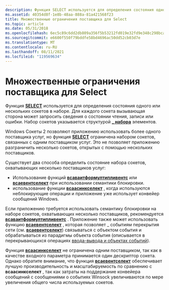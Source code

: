 ```yaml
---
description: Функция SELECT используется для определения состояния одного или нескольких сокетов в наборе. Для каждого сокета вызывающая сторона может запросить сведения о состоянии чтения, записи или ошибки. Набор сокетов указывается \_ структурой набора элементов.
ms.assetid: 40354d8f-1e8b-48aa-888a-81a421568f23
title: Множественные ограничения поставщика для Select
ms.topic: article
ms.date: 05/31/2018
ms.openlocfilehash: 6ec5c89c6dd2db809a356f5b53212fd019e32fd9e348c298bcab7f567ee2d0fb
ms.sourcegitcommit: e6600f550f79bddfe58bd4696ac50dd52cb03d7e
ms.translationtype: MT
ms.contentlocale: ru-RU
ms.lasthandoff: 08/11/2021
ms.locfileid: "119569634"
---
```

# <a name="multiple-provider-restrictions-on-select"></a>Множественные ограничения поставщика для Select

Функция [**SELECT**](/windows/desktop/api/Winsock2/nf-winsock2-select) используется для определения состояния одного или нескольких сокетов в наборе. Для каждого сокета вызывающая сторона может запросить сведения о состоянии чтения, записи или ошибки. Набор сокетов указывается структурой [**\_ набора**](/windows/desktop/api/winsock/nf-winsock-fd_set) элементов.

Windows Сокеты 2 позволяют приложению использовать более одного поставщика услуг, но функция [**SELECT**](/windows/desktop/api/Winsock2/nf-winsock2-select) ограничена набором сокетов, связанных с одним поставщиком услуг. Это не позволяет приложению разграничить несколько сокетов, открытых с помощью нескольких поставщиков.

Существует два способа определить состояние набора сокетов, охватывающих несколько поставщиков услуг:

-   Использование функций [**всаваитформултипливентс**](/windows/desktop/api/Winsock2/nf-winsock2-wsawaitformultipleevents) или [**всаевентселект**](/windows/desktop/api/Winsock2/nf-winsock2-wsaeventselect) при использовании семантики блокировки.
-   использование функции [**всаасинкселект**](/windows/desktop/api/winsock/nf-winsock-wsaasyncselect) , когда используются неблокирующие операции и приложение уже использует конвейер сообщений Windows.

Если приложению требуется использовать семантику блокировки на наборе сокетов, охватывающих несколько поставщиков, рекомендуется [**всаваитформултипливентс**](/windows/desktop/api/Winsock2/nf-winsock2-wsawaitformultipleevents) . Приложение также может использовать функцию [**всаевентселект**](/windows/desktop/api/Winsock2/nf-winsock2-wsaeventselect) , которая позволяет \_ событиям перекрытия сети (см. [**всаевентселект**](/windows/desktop/api/Winsock2/nf-winsock2-wsaeventselect)) связываться с объектом события и обрабатываться из парадигмы объекта события (описывается в перекрывающихся операциях [ввода-вывода и объектах событий](overlapped-i-o-and-event-objects-2.md)).

Функция [**всаасинкселект**](/windows/desktop/api/winsock/nf-winsock-wsaasyncselect) не ограничена одним поставщиком, так как в качестве входного параметра принимается один дескриптор сокета. Однако обратите внимание, что функция [**всаевентселект**](/windows/desktop/api/Winsock2/nf-winsock2-wsaeventselect) обеспечивает лучшую производительность и масштабируемость по сравнению с **всаасинкселект** , так как затраты на поддержание конвейера сообщений с сообщениями о событиях Winsock увеличиваются по мере увеличения общего числа используемых сокетов.

 

 



